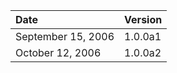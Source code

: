 | **Date** | **Version** |
|:---------|:------------|
| September 15, 2006 | 1.0.0a1 |
| October 12, 2006 | 1.0.0a2 |